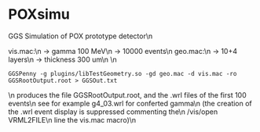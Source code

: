 # POXsimu

GGS Simulation of POX prototype detector\n

vis.mac:\n
-> gamma 100 MeV\n
-> 10000 events\n
geo.mac:\n
-> 10+4 layers\n
-> thickness 300 um\n
\n
```
GGSPenny -g plugins/libTestGeometry.so -gd geo.mac -d vis.mac -ro GGSRootOutput.root > GGSOut.txt
```
\n
produces the file GGSRootOutput.root, and the .wrl files of the first 100 events\n
see for example g4_03.wrl for conferted gamma\n
(the creation of the .wrl event display is suppressed commenting the\n
/vis/open VRML2FILE\n
line the vis.mac macro)\n 